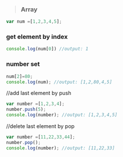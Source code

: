 
> ### Array
```js
var num =[1,2,3,4,5];
```
### get element by index
```js
console.log(num[0]) //output: 1
```
### number set
```js
num[2]=80;
console.log(num); //output: [1,2,80,4,5]
```

//add last element by push
```js
var number =[1,2,3,4];
number.push(5); 
console.log(number); //output: [1,2,3,4,5]
```
//delete last element by pop
```js
var number =[11,22,33,44];
number.pop(); 
console.log(number); //output: [11,22,33]
```
